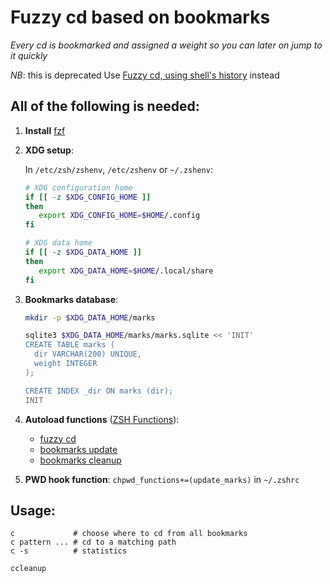 # Fuzzy cd based on bookmarks

_Every cd is bookmarked and assigned a weight so you can later on jump to it quickly_

*NB*: this is deprecated
Use [Fuzzy cd, using shell's history](https://github.com/kurkale6ka/scripts/blob/master/fuzzy_cd/README.md) instead

## All of the following is needed:

1. **Install** [fzf](https://github.com/junegunn/fzf)

2. **XDG setup**:

   In `/etc/zsh/zshenv`, `/etc/zshenv` or `~/.zshenv`:
   ```sh
   # XDG configuration home
   if [[ -z $XDG_CONFIG_HOME ]]
   then
      export XDG_CONFIG_HOME=$HOME/.config
   fi

   # XDG data home
   if [[ -z $XDG_DATA_HOME ]]
   then
      export XDG_DATA_HOME=$HOME/.local/share
   fi
   ```

3. **Bookmarks database**:

   ```sh
   mkdir -p $XDG_DATA_HOME/marks

   sqlite3 $XDG_DATA_HOME/marks/marks.sqlite << 'INIT'
   CREATE TABLE marks (
     dir VARCHAR(200) UNIQUE,
     weight INTEGER
   );

   CREATE INDEX _dir ON marks (dir);
   INIT
   ```

4. **Autoload functions** ([ZSH Functions](http://zsh.sourceforge.net/Doc/Release/Functions.html)):  
     * [fuzzy cd](https://github.com/kurkale6ka/zsh/blob/master/autoload/fuzzy/c)
     * [bookmarks update](https://github.com/kurkale6ka/zsh/blob/master/autoload/fuzzy/update_marks)
     * [bookmarks cleanup](https://github.com/kurkale6ka/zsh/blob/master/autoload/fuzzy/ccleanup)

5. **PWD hook function**: `chpwd_functions+=(update_marks)` in `~/.zshrc`

## Usage:
```
c             # choose where to cd from all bookmarks
c pattern ... # cd to a matching path
c -s          # statistics

ccleanup
```

